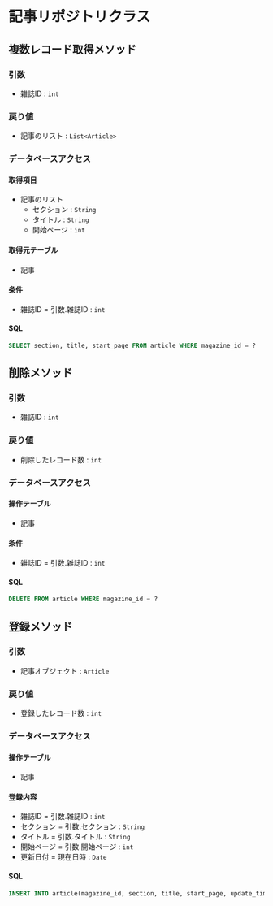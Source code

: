 # 記事リポジトリクラス

## 複数レコード取得メソッド
### 引数
- 雑誌ID : `int`

### 戻り値
- 記事のリスト : `List<Article>`

### データベースアクセス
#### 取得項目
- 記事のリスト
    - セクション : `String`
    - タイトル : `String`
    - 開始ページ : `int`

#### 取得元テーブル
- 記事

#### 条件
- 雑誌ID = 引数.雑誌ID : `int`

#### SQL
```sql
SELECT section, title, start_page FROM article WHERE magazine_id = ?
```

## 削除メソッド
### 引数
- 雑誌ID : `int`

### 戻り値
- 削除したレコード数 : `int`

### データベースアクセス
#### 操作テーブル
- 記事

#### 条件
- 雑誌ID = 引数.雑誌ID : `int`

#### SQL
```sql
DELETE FROM article WHERE magazine_id = ?
```

## 登録メソッド
### 引数
- 記事オブジェクト : `Article`

### 戻り値
- 登録したレコード数 : `int`

### データベースアクセス
#### 操作テーブル
- 記事

#### 登録内容
- 雑誌ID = 引数.雑誌ID : `int`
- セクション = 引数.セクション : `String`
- タイトル = 引数.タイトル : `String`
- 開始ページ = 引数.開始ページ : `int`
- 更新日付 = 現在日時 : `Date`

#### SQL
```sql
INSERT INTO article(magazine_id, section, title, start_page, update_time) VALUES(?, ?, ?, ?, CURRENT_TIMESTAMP)
```

